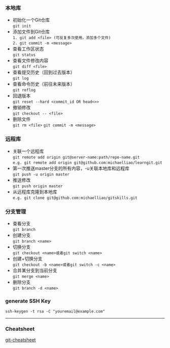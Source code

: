 ### 本地库
- 初始化一个Git仓库  
     `git init`  
- 添加文件到Git仓库  
     `1. git add <file> (可反复多次使用，添加多个文件)`  
     `2. git commit -m <message>`
- 查看工作区状态  
    `git status`
- 查看文件修改内容  
    `git diff <file>`
- 查看提交历史（回到过去版本）  
    `git log`
- 查看命令历史（前往未来版本）  
    `git reflog`
- 回退版本  
    `git reset --hard <commit_id OR head<>>`
- 撤销修改  
    `git checkout -- <file>`
- 删除文件  
    `git rm <file>`
    `git commit -m <message>`

### 远程库
- 关联一个远程库  
     `git remote add origin git@server-name:path/repo-name.git`  
     `e.g. git remote add origin git@github.com:michaelliao/learngit.git`
- 第一次推送master分支的所有内容，-u关联本地库和远程库   
     `git push -u origin master`
- 推送修改  
     `git push origin master`
- 从远程库克隆到本地库  
     `e.g. git clone git@github.com:michaelliao/gitskills.git`

### 分支管理
- 查看分支  
     `git branch`
- 创建分支  
     `git branch <name>`
- 切换分支  
     `git checkout <name>或者git switch <name>`
- 创建+切换分支  
     `git checkout -b <name>或者git switch -c <name>`
- 合并某分支到当前分支  
     `git merge <name>`
- 删除分支  
     `git branch -d <name>`

### generate SSH Key  
    ssh-keygen -t rsa -C "youremail@example.com"

***
### Cheatsheet
[git-cheatsheet](https://github.com/Friedr1ch/Wiki/blob/master/images/git-cheatsheet.pdf)